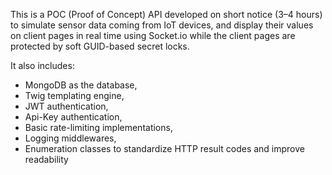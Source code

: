 This is a POC (Proof of Concept) API developed on short notice (3–4 hours) to simulate sensor data coming from IoT devices,
and display their values on client pages in real time using Socket.io while
the client pages are protected by soft GUID-based secret locks.

It also includes:
* MongoDB as the database,
* Twig templating engine,
* JWT authentication,
* Api-Key authentication,
* Basic rate-limiting implementations,
* Logging middlewares,
* Enumeration classes to standardize HTTP result codes and improve readability

